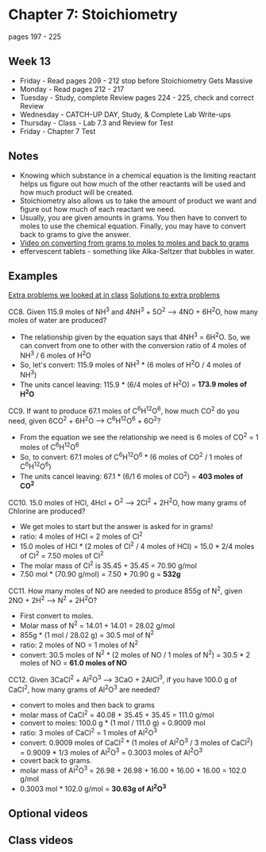 # Chapter 7: Stoichiometry

pages 197 - 225

## Week 13

- Friday - Read pages 209 - 212 stop before Stoichiometry Gets Massive
- Monday - Read pages 212 - 217
- Tuesday - Study, complete Review pages 224 - 225, check and correct Review
- Wednesday - CATCH-UP DAY, Study, & Complete Lab Write-ups
- Thursday - Class - Lab 7.3 and Review for Test
- Friday - Chapter 7 Test 

## Notes

- Knowing which substance in a chemical equation is the limiting reactant helps us figure out how much of the other reactants will be used and how much product will be created.
- Stoichiometry also allows us to take the amount of product we want and figure out how much of each reactant we need.
- Usually, you are given amounts in grams. You then have to convert to moles to use the chemical equation. Finally, you may have to convert back to grams to give the answer.
- [Video on converting from grams to moles to moles and back to grams](https://youtu.be/LQq203gyftA)
- effervescent tablets - something like Alka-Seltzer that bubbles in water. 

## Examples

[Extra problems we looked at in class](https://bereanbuilders.com/olc/ddchem/ch7_exprob.pdf)
[Solutions to extra problems](https://bereanbuilders.com/olc/ddchem/ch7_exproba.pdf)

CC8. Given 115.9 moles of NH<sup>3</sup> and 4NH<sup>3</sup> + 5O<sup>2</sup> --> 4NO + 6H<sup>2</sup>O, how many moles of water are produced?
- The relationship given by the equation says that 4NH<sup>3</sup> = 6H<sup>2</sup>O. So, we can convert from one to other with the conversion ratio of 4 moles of NH<sup>3</sup> / 6 moles of H<sup>2</sup>O
- So, let's convert: 115.9 moles of NH<sup>3</sup> * (6 moles of H<sup>2</sup>O / 4 moles of NH<sup>3</sup>)
- The units cancel leaving: 115.9 * (6/4 moles of H<sup>2</sup>O) = **173.9 moles of H<sup>2</sup>O**

CC9. If want to produce 67.1 moles of C<sup>6</sup>H<sup>12</sup>O<sup>6</sup>, how much CO<sup>2</sup> do you need, given 6CO<sup>2</sup> + 6H<sup>2</sup>O --> C<sup>6</sup>H<sup>12</sup>O<sup>6</sup> + 6O<sup>2</sup>?
- From the equation we see the relationship we need is 6 moles of CO<sup>2</sup> = 1 moles of C<sup>6</sup>H<sup>12</sup>O<sup>6</sup>
- So, to convert: 67.1 moles of C<sup>6</sup>H<sup>12</sup>O<sup>6</sup> * (6 moles of CO<sup>2</sup> / 1 moles of C<sup>6</sup>H<sup>12</sup>O<sup>6</sup>)
- The units cancel leaving: 67.1 * (6/1 6 moles of CO<sup>2</sup>) = **403 moles of CO<sup>2</sup>**

CC10. 15.0 moles of HCl, 4Hcl + O<sup>2</sup> --> 2Cl<sup>2</sup> + 2H<sup>2</sup>O, how many grams of Chlorine are produced?
- We get moles to start but the answer is asked for in grams!
- ratio: 4 moles of HCl = 2 moles of Cl<sup>2</sup>
- 15.0 moles of HCl * (2 moles of Cl<sup>2</sup> / 4 moles of HCl) = 15.0 * 2/4 moles of Cl<sup>2</sup> = 7.50 moles of Cl<sup>2</sup>
- The molar mass of Cl<sup>2</sup> is 35.45 + 35.45 = 70.90 g/mol
- 7.50 mol * (70.90 g/mol) = 7.50 * 70.90 g = **532g**

CC11. How many moles of NO are needed to produce 855g of N<sup>2</sup>, given 2NO + 2H<sup>2</sup> --> N<sup>2</sup> + 2H<sup>2</sup>O?
- First convert to moles.
- Molar mass of N<sup>2</sup> = 14.01 + 14.01 = 28.02 g/mol
- 855g * (1 mol / 28.02 g) = 30.5 mol of N<sup>2</sup>
- ratio: 2 moles of NO = 1 moles of N<sup>2</sup>
- convert: 30.5 moles of N<sup>2</sup> * (2 moles of NO / 1 moles of N<sup>2</sup>) = 30.5 * 2 moles of NO = **61.0 moles of NO**

CC12. Given 3CaCl<sup>2</sup> + Al<sup>2</sup>O<sup>3</sup> --> 3CaO + 2AlCl<sup>3</sup>, if you have 100.0 g of CaCl<sup>2</sup>, how many grams of Al<sup>2</sup>O<sup>3</sup> are needed?
- convert to moles and then back to grams
- molar mass of CaCl<sup>2</sup> = 40.08 + 35.45 + 35.45 = 111.0 g/mol
- convert to moles: 100.0 g * (1 mol / 111.0 g) = 0.9009 mol
- ratio: 3 moles of CaCl<sup>2</sup> = 1 moles of Al<sup>2</sup>O<sup>3</sup>
- convert: 0.9009 moles of CaCl<sup>2</sup> * (1 moles of Al<sup>2</sup>O<sup>3</sup> / 3 moles of CaCl<sup>2</sup>) = 0.9009 * 1/3 moles of Al<sup>2</sup>O<sup>3</sup> = 0.3003 moles of Al<sup>2</sup>O<sup>3</sup>
- covert back to grams.
- molar mass of Al<sup>2</sup>O<sup>3</sup> = 26.98 + 26.98 + 16.00 + 16.00 + 16.00 = 102.0 g/mol
- 0.3003 mol * 102.0 g/mol = **30.63g of Al<sup>2</sup>O<sup>3</sup>**

## Optional videos

## Class videos
